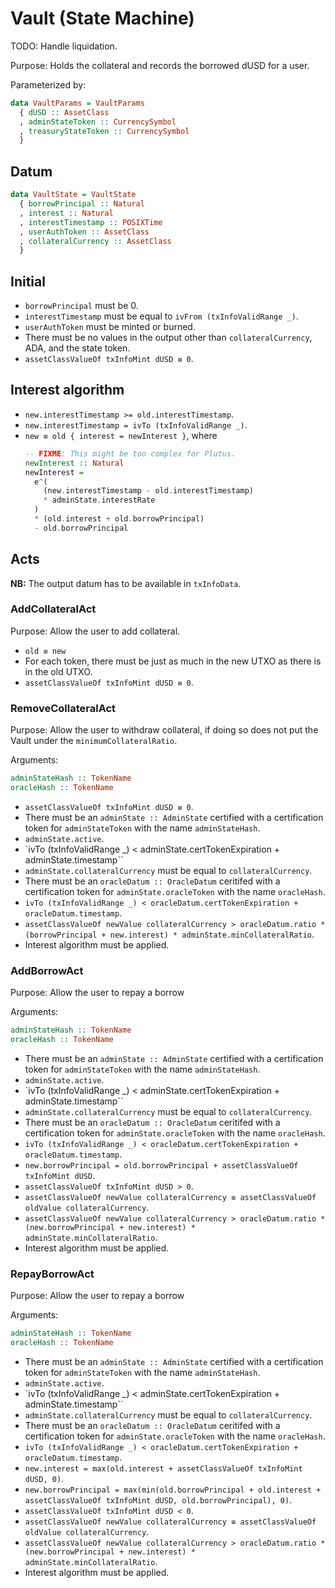 # Vault (State Machine)

TODO: Handle liquidation.

Purpose: Holds the collateral and records the borrowed dUSD for a user.

Parameterized by:
```haskell
data VaultParams = VaultParams
  { dUSD :: AssetClass
  , adminStateToken :: CurrencySymbol
  , treasuryStateToken :: CurrencySymbol
  }
```

## Datum

```haskell
data VaultState = VaultState
  { borrowPrincipal :: Natural
  , interest :: Natural
  , interestTimestamp :: POSIXTime
  , userAuthToken :: AssetClass
  , collateralCurrency :: AssetClass
  }
```

## Initial

- `borrowPrincipal` must be 0.
- `interestTimestamp` must be equal to `ivFrom (txInfoValidRange _)`.
- `userAuthToken` must be minted or burned.
- There must be no values in the output other than
  `collateralCurrency`, ADA, and the state token.
- `assetClassValueOf txInfoMint dUSD ≡ 0`.

## Interest algorithm

- `new.interestTimestamp >= old.interestTimestamp`.
- `new.interestTimestamp = ivTo (txInfoValidRange _)`.
- `new ≡ old { interest = newInterest }`,
  where
  ```haskell
  -- FIXME: This might be too complex for Plutus.
  newInterest :: Natural
  newInterest =
    e^(
      (new.interestTimestamp - old.interestTimestamp)
      * adminState.interestRate
    )
    * (old.interest + old.borrowPrincipal)
    - old.borrowPrincipal
  ```

## Acts

**NB:** The output datum has to be available in `txInfoData`.

### AddCollateralAct

Purpose: Allow the user to add collateral.

- `old ≡ new`
- For each token, there must be just as much in the new UTXO as
  there is in the old UTXO.
- `assetClassValueOf txInfoMint dUSD ≡ 0`.

### RemoveCollateralAct

Purpose: Allow the user to withdraw collateral, if doing so does not put the Vault under the `minimumCollateralRatio`.

Arguments:
```haskell
adminStateHash :: TokenName
oracleHash :: TokenName
```

- `assetClassValueOf txInfoMint dUSD ≡ 0`.
- There must be an `adminState :: AdminState` certified with a certification
  token for `adminStateToken` with the name `adminStateHash`.
- `adminState.active`.
- `ivTo (txInfoValidRange _) < adminState.certTokenExpiration + adminState.timestamp``
- `adminState.collateralCurrency` must be equal to `collateralCurrency`.
- There must be an `oracleDatum :: OracleDatum` ceritifed with a certification
  token for `adminState.oracleToken` with the name `oracleHash`.
- `ivTo (txInfoValidRange _) < oracleDatum.certTokenExpiration + oracleDatum.timestamp`.
- `assetClassValueOf newValue collateralCurrency > oracleDatum.ratio * (borrowPrincipal + new.interest) * adminState.minCollateralRatio`.
- Interest algorithm must be applied.

### AddBorrowAct

Purpose: Allow the user to repay a borrow

Arguments:
```haskell
adminStateHash :: TokenName
oracleHash :: TokenName
```

- There must be an `adminState :: AdminState` certified with a certification
  token for `adminStateToken` with the name `adminStateHash`.
- `adminState.active`.
- `ivTo (txInfoValidRange _) < adminState.certTokenExpiration + adminState.timestamp``
- `adminState.collateralCurrency` must be equal to `collateralCurrency`.
- There must be an `oracleDatum :: OracleDatum` ceritifed with a certification
  token for `adminState.oracleToken` with the name `oracleHash`.
- `ivTo (txInfoValidRange _) < oracleDatum.certTokenExpiration + oracleDatum.timestamp`.
- `new.borrowPrincipal = old.borrowPrincipal + assetClassValueOf txInfoMint dUSD`.
- `assetClassValueOf txInfoMint dUSD > 0`.
- `assetClassValueOf newValue collateralCurrency ≡ assetClassValueOf oldValue collateralCurrency`.
- `assetClassValueOf newValue collateralCurrency > oracleDatum.ratio * (new.borrowPrincipal + new.interest) * adminState.minCollateralRatio`.
- Interest algorithm must be applied.

### RepayBorrowAct

Purpose: Allow the user to repay a borrow

Arguments:
```haskell
adminStateHash :: TokenName
oracleHash :: TokenName
```

- There must be an `adminState :: AdminState` certified with a certification
  token for `adminStateToken` with the name `adminStateHash`.
- `adminState.active`.
- `ivTo (txInfoValidRange _) < adminState.certTokenExpiration + adminState.timestamp``
- `adminState.collateralCurrency` must be equal to `collateralCurrency`.
- There must be an `oracleDatum :: OracleDatum` ceritifed with a certification
  token for `adminState.oracleToken` with the name `oracleHash`.
- `ivTo (txInfoValidRange _) < oracleDatum.certTokenExpiration + oracleDatum.timestamp`.
- `new.interest = max(old.interest + assetClassValueOf txInfoMint dUSD, 0)`.
- `new.borrowPrincipal = max(min(old.borrowPrincipal + old.interest + assetClassValueOf txInfoMint dUSD, old.borrowPrincipal), 0)`.
- `assetClassValueOf txInfoMint dUSD < 0`.
- `assetClassValueOf newValue collateralCurrency ≡ assetClassValueOf oldValue collateralCurrency`.
- `assetClassValueOf newValue collateralCurrency > oracleDatum.ratio * (new.borrowPrincipal + new.interest) * adminState.minCollateralRatio`.
- Interest algorithm must be applied.

